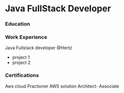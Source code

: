 # Java FullStack Developer


### Education

### Work Experience
Java Fullstack developer @Hertz 
- project 1
- project 2

### Certifications
Aws cloud Practioner
AWS solution Architect- Associate

